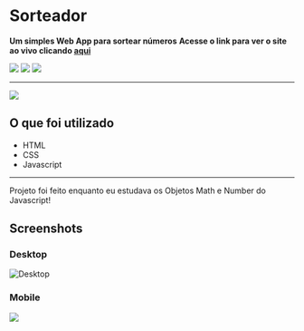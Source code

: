 # Sorteador
**Um simples Web App para sortear números**
**Acesse o link para ver o site ao vivo clicando [aqui](http://sorteador.netlify.app/ "aqui")**

![](https://img.shields.io/github/stars/phedrakeson/sorteador) ![](https://img.shields.io/github/license/phedrakeson/sorteador?color=blue) ![](https://img.shields.io/github/languages/code-size/phedrakeson/sorteador)

------------


![](https://i.imgur.com/uEzW0vm.gif)

## O que foi utilizado

- HTML
- CSS
- Javascript


------------

Projeto foi feito enquanto eu estudava os Objetos Math e Number do Javascript!

## Screenshots

### Desktop
![Desktop](https://i.imgur.com/71ynfBa.png)

### Mobile
![](https://i.imgur.com/mq8LZF9.png)


